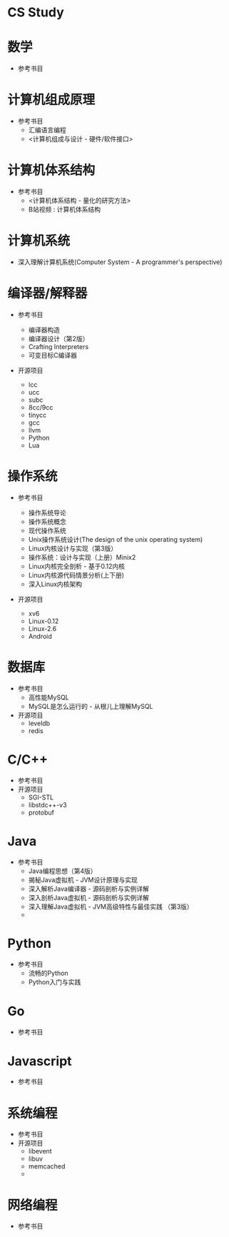 # CS Study

数学
===
- 参考书目

计算机组成原理
===
- 参考书目
  - 汇编语言编程
  - <计算机组成与设计 - 硬件/软件接口>

计算机体系结构
===
- 参考书目
  - <计算机体系结构 - 量化的研究方法>
  - B站视频 : 计算机体系结构

计算机系统
===
  - 深入理解计算机系统(Computer System - A programmer's perspective)


编译器/解释器
===
- 参考书目
  - 编译器构造
  - 编译器设计（第2版）
  - Crafting Interpreters
  - 可变目标C编译器

- 开源项目
  - lcc
  - ucc
  - subc
  - 8cc/9cc
  - tinycc
  - gcc
  - llvm
  - Python
  - Lua


操作系统
===
- 参考书目
  - 操作系统导论
  - 操作系统概念
  - 现代操作系统
  - Unix操作系统设计(The design of the unix operating system)
  - Linux内核设计与实现（第3版）
  - 操作系统：设计与实现（上册）Minix2
  - Linux内核完全剖析 - 基于0.12内核
  - Linux内核源代码情景分析(上下册)
  - 深入Linux内核架构

- 开源项目
  - xv6
  - Linux-0.12
  - Linux-2.6
  - Android

数据库
===
- 参考书目
  - 高性能MySQL
  - MySQL是怎么运行的 - 从根儿上理解MySQL
- 开源项目
  - leveldb
  - redis


C/C++
===
- 参考书目
- 开源项目
  - SGI-STL
  - libstdc++-v3
  - protobuf

Java
===
- 参考书目
  - Java编程思想（第4版）
  - 揭秘Java虚拟机 - JVM设计原理与实现
  - 深入解析Java编译器 - 源码剖析与实例详解
  - 深入剖析Java虚拟机 - 源码剖析与实例详解
  - 深入理解Java虚拟机 - JVM高级特性与最佳实践 （第3版）
  -
Python
===
- 参考书目
  - 流畅的Python
  - Python入门与实践


Go
===
- 参考书目

Javascript
===
- 参考书目

系统编程
===
- 参考书目
- 开源项目
  - libevent
  - libuv
  - memcached
  -
网络编程
===
- 参考书目
